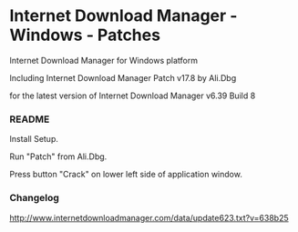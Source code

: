 # Internet Download Manager - Windows - Patches
Internet Download Manager for Windows platform

Including Internet Download Manager Patch v17.8 by Ali.Dbg

for the latest version of Internet Download Manager v6.39 Build 8

### README

Install Setup.

Run "Patch" from Ali.Dbg.

Press button "Crack" on lower left side of application window.

### Changelog

http://www.internetdownloadmanager.com/data/update623.txt?v=638b25
